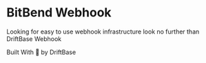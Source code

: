 # BitBend Webhook

Looking for easy to use webhook infrastructure look no further than DriftBase Webhook

Built With 💖 by DriftBase
